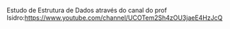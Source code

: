 Estudo de Estrutura de Dados através do canal do prof Isidro:https://www.youtube.com/channel/UCOTem2Sh4zOU3jaeE4HzJcQ
	
